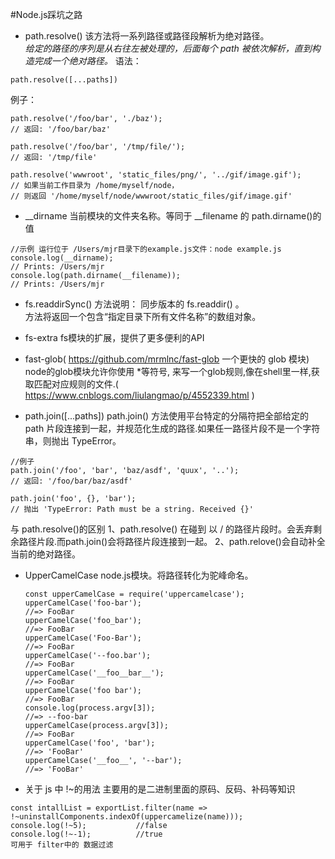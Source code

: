 #Node.js踩坑之路
+ path.resolve()
    该方法将一系列路径或路径段解析为绝对路径。  
    *给定的路径的序列是从右往左被处理的，后面每个 path 被依次解析，直到构造完成一个绝对路径。*
语法：  
```
path.resolve([...paths])
```
例子：
```
path.resolve('/foo/bar', './baz');
// 返回: '/foo/bar/baz'

path.resolve('/foo/bar', '/tmp/file/');
// 返回: '/tmp/file'

path.resolve('wwwroot', 'static_files/png/', '../gif/image.gif');
// 如果当前工作目录为 /home/myself/node，
// 则返回 '/home/myself/node/wwwroot/static_files/gif/image.gif'
```

+ __dirname
    当前模块的文件夹名称。等同于 __filename 的 path.dirname()的值
```
//示例 运行位于 /Users/mjr目录下的example.js文件：node example.js
console.log(__dirname);
// Prints: /Users/mjr
console.log(path.dirname(__filename));
// Prints: /Users/mjr
```

+ fs.readdirSync()
    方法说明：
    同步版本的 fs.readdir() 。  
    方法将返回一个包含“指定目录下所有文件名称”的数组对象。

+ fs-extra 
    fs模块的扩展，提供了更多便利的API

+ fast-glob( https://github.com/mrmlnc/fast-glob 一个更快的 glob 模块)
    node的glob模块允许你使用 *等符号, 来写一个glob规则,像在shell里一样,获取匹配对应规则的文件.( https://www.cnblogs.com/liulangmao/p/4552339.html )

+ path.join([...paths])
    path.join() 方法使用平台特定的分隔符把全部给定的 path 片段连接到一起，并规范化生成的路径.如果任一路径片段不是一个字符串，则抛出 TypeError。
```
//例子
path.join('/foo', 'bar', 'baz/asdf', 'quux', '..');
// 返回: '/foo/bar/baz/asdf'

path.join('foo', {}, 'bar');
// 抛出 'TypeError: Path must be a string. Received {}'
```
与 path.resolve()的区别
1、path.resolve() 在碰到 以 / 的路径片段时。会丢弃剩余路径片段.而path.join()会将路径片段连接到一起。
2、path.relove()会自动补全当前的绝对路径。

+ UpperCamelCase
    node.js模块。将路径转化为驼峰命名。
    ```
    const upperCamelCase = require('uppercamelcase');
    upperCamelCase('foo-bar');
    //=> FooBar
    upperCamelCase('foo_bar');
    //=> FooBar
    upperCamelCase('Foo-Bar');
    //=> FooBar
    upperCamelCase('--foo.bar');
    //=> FooBar
    upperCamelCase('__foo__bar__');
    //=> FooBar
    upperCamelCase('foo bar');
    //=> FooBar
    console.log(process.argv[3]);
    //=> --foo-bar
    upperCamelCase(process.argv[3]);
    //=> FooBar
    upperCamelCase('foo', 'bar');
    //=> 'FooBar'
    upperCamelCase('__foo__', '--bar');
    //=> 'FooBar'
    ```

+ 关于 js 中 !~的用法 主要用的是二进制里面的原码、反码、补码等知识
```
const intallList = exportList.filter(name => !~uninstallComponents.indexOf(uppercamelize(name)));
console.log(!~5);           //false
console.log(!~-1);          //true
可用于 filter中的 数据过滤
```
